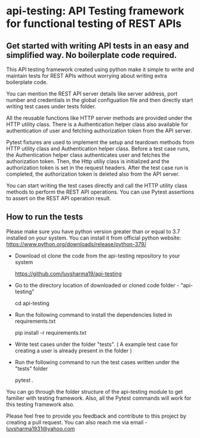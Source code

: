 # api-testing: API Testing framework for functional testing of REST APIs

## Get started with writing API tests in an easy and simplified way. No boilerplate code required.

This API testing framework created using python make it simple to write and  maintain tests for REST APIs without worrying about writing extra boilerplate code. 

You can mention the REST API server details like server address, port number and credentials in the global configuation file and then directly start writing test cases under tests folder. 

All the reusable functions like HTTP server methods are provided under the HTTP utility class. There is a Authentication helper class also available for authentication of user and fetching authorization token from the API server.

Pytest fixtures are used to implement the setup and teardown methods from HTTP utility class and Authentication helper class. Before a test case runs, the Authentication helper class authenticates user and fetches the authorization token. Then, the Http utiliy class is initialized and the authorization token is set in the request headers. After the test case run is completed, the authorization token is deleted also from the API server.

You can start writing the test cases directly and call the HTTP utility class methods to perform the REST API operations. You can use Pytest assertions to assert on the REST API operation result.

## How to run the tests

Please make sure you have python version greater than or equal to 3.7 installed on your system. You can install it from official python website: https://www.python.org/downloads/release/python-379/

- Download ot clone the code from the api-testing repository to your system

  https://github.com/luvsharma19/api-testing  

- Go to the directory location of downloaded or cloned code folder - "api-testing"

  cd api-testing

- Run the following command to install the dependencies listed in requirements.txt

  pip install -r requirements.txt

- Write test cases under the folder "tests". ( A example test case for creating a user is already present in the folder )

- Run the following command to run the test cases written under the "tests" folder

  pytest .

You can go through the folder structure of the api-testing module to get familier with testing framework. Also, all the Pytest commands will work for this testing framework also.

Please feel free to provide you feedback and contribute to this project by creating a pull request. You can also reach me via email - luvsharma1931@yahoo.com
